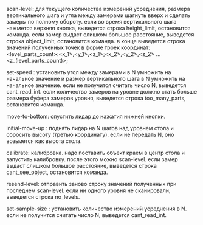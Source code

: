 scan-level:
для текущего количества измерений усреднения, размера вертикального шага и угла между замерами шагнуть вверх и сделать замеры по полному обороту.
если во время вертикального шага нажмется верхняя кнопка, выведется строка height_limit, остановится команда.
если замер выдаст слишком большое расстояние, выведется строка object_limit, остановится команда.
в конце выведется строка значений полученных точек в форме троек координат:
<level_parts_count>:<x_1>,<y_1>,<z_1>;<x_2>,<y_2>,<z_2> ... <z_(level_parts_count)>;

set-speed <N>:
установить угол между замерами в N умножить на начальное значение и размер вертикального шага в N умножить на начальное значение.
если не получится считать число N, выведется cant_read_int.
если количество замеров на уровне должно стать больше размера буфера замеров уровня, выведется строка too_many_parts, остановится команда.

move-to-bottom:
спустить лидар до нажатия нижней кнопки.

initial-move-up <N>:
поднять лидар на N шагов над уровнем стола и сбросить высоту (третью координату).
если не передать N, оно возьмется как высота стола.

calibrate:
калибровка. надо поставить объект краем в центр стола и запустить калибровку. после этого можно scan-level.
если замер выдаст слишком большое расстояние, выведется строка cant_see_object, остановится команда.

resend-level:
отправить заново строку значений полученных при последнем scan-level.
если ни одного уровня не сканировали, выведется строка no_levels.

set-sample-size <N>:
установить количество измерений усреднения в N.
если не получится считать число N, выведется cant_read_int.

